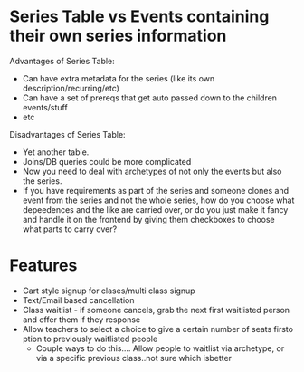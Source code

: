 # Series Table vs Events containing their own series information

Advantages of Series Table:
- Can have extra metadata for the series (like its own description/recurring/etc)
- Can have a set of prereqs that get auto passed down to the children events/stuff
- etc

Disadvantages of Series Table:
- Yet another table.
- Joins/DB queries could be more complicated
- Now you need to deal with archetypes of not only the events but also the series.
- If you have requirements as part of the series and someone clones and event from the series and not the whole series, how do you choose what depeedences and the like are carried over, or do you just make it fancy and handle it on the frontend by giving them checkboxes to choose what parts to carry over?

# Features

- Cart style signup for clases/multi class signup
- Text/Email based cancellation
- Class waitlist - if someone cancels, grab the next first waitlisted person and offer them if they response
- Allow teachers to select a choice to give a certain number of seats firsto ption to previously waitlisted people
  - Couple ways to do this.... Allow people to waitlist via archetype, or via a specific previous class..not sure which isbetter
